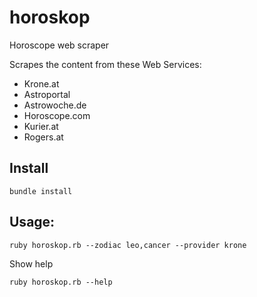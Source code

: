 # horoskop
Horoscope web scraper

Scrapes the content from these Web Services:
- Krone.at
- Astroportal
- Astrowoche.de
- Horoscope.com
- Kurier.at
- Rogers.at

## Install
```
bundle install
```

## Usage:
```
ruby horoskop.rb --zodiac leo,cancer --provider krone
```

Show help
```
ruby horoskop.rb --help
```
